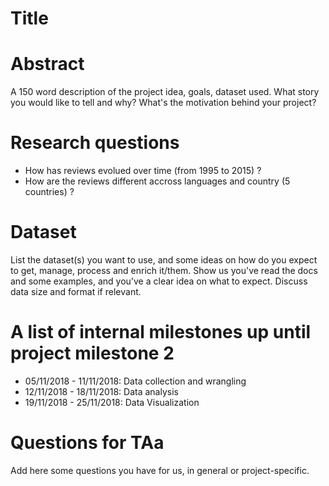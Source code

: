 # Title

# Abstract
A 150 word description of the project idea, goals, dataset used. What story you would like to tell and why? What's the motivation behind your project?

# Research questions
- How has reviews evolued over time (from 1995 to 2015) ?
- How are the reviews different accross languages and country (5 countries) ?

# Dataset
List the dataset(s) you want to use, and some ideas on how do you expect to get, manage, process and enrich it/them. Show us you've read the docs and some examples, and you've a clear idea on what to expect. Discuss data size and format if relevant.

# A list of internal milestones up until project milestone 2
- 05/11/2018 - 11/11/2018: Data collection and wrangling
- 12/11/2018 - 18/11/2018: Data analysis
- 19/11/2018 - 25/11/2018: Data Visualization

# Questions for TAa
Add here some questions you have for us, in general or project-specific.
